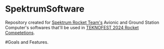 # SpektrumSoftware
Repository created for [Spektrum Rocket Team's](https://teknofest.org/tr/competitions/competition_report_detail/3268) Avionic and Ground Station Computer's softwares that'll be used in [TEKNOFEST 2024 Rocket Competetions](https://teknofest.org/tr/competitions/competition/31).

#Goals and Features.
